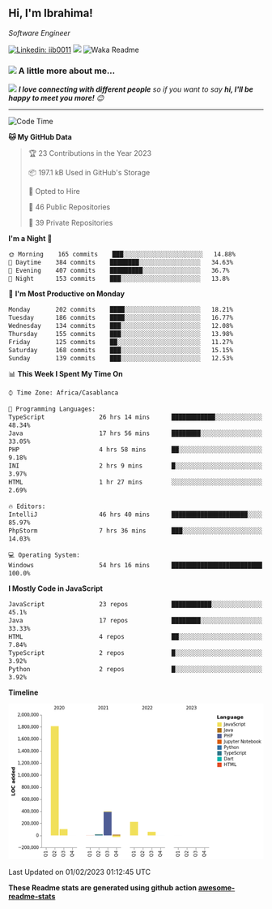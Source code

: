 <h2>Hi, I'm Ibrahima! </h2>
<p><em>Software Engineer 
</em></p>


[![Linkedin: iib0011](https://img.shields.io/badge/-iib0011-blue?style=flat-square&logo=Linkedin&logoColor=white&link=https://www.linkedin.com/in/iib0011/)](https://www.linkedin.com/in/iib0011/)
![](https://visitor-badge.glitch.me/badge?page_id=iib0011)
![Waka Readme](https://github.com/iib0011/iib0011/workflows/Waka%20Readme/badge.svg)


### <img src="https://media.giphy.com/media/VgCDAzcKvsR6OM0uWg/giphy.gif" width="50"> A little more about me...  


<img src="https://media.giphy.com/media/LnQjpWaON8nhr21vNW/giphy.gif" width="60"> <em><b>I love connecting with different people</b> so if you want to say <b>hi, I'll be happy to meet you more!</b> 😊</em>

---
<!--START_SECTION:waka-->
![Code Time](http://img.shields.io/badge/Code%20Time-1%2C709%20hrs%2055%20mins-blue)

**🐱 My GitHub Data** 

> 🏆 23 Contributions in the Year 2023
 > 
> 📦 197.1 kB Used in GitHub's Storage 
 > 
> 💼 Opted to Hire
 > 
> 📜 46 Public Repositories 
 > 
> 🔑 39 Private Repositories  
 > 
**I'm a Night 🦉** 

```text
🌞 Morning    165 commits    ███░░░░░░░░░░░░░░░░░░░░░░   14.88% 
🌆 Daytime    384 commits    ████████░░░░░░░░░░░░░░░░░   34.63% 
🌃 Evening    407 commits    █████████░░░░░░░░░░░░░░░░   36.7% 
🌙 Night      153 commits    ███░░░░░░░░░░░░░░░░░░░░░░   13.8%

```
📅 **I'm Most Productive on Monday** 

```text
Monday       202 commits    ████░░░░░░░░░░░░░░░░░░░░░   18.21% 
Tuesday      186 commits    ████░░░░░░░░░░░░░░░░░░░░░   16.77% 
Wednesday    134 commits    ███░░░░░░░░░░░░░░░░░░░░░░   12.08% 
Thursday     155 commits    ███░░░░░░░░░░░░░░░░░░░░░░   13.98% 
Friday       125 commits    ██░░░░░░░░░░░░░░░░░░░░░░░   11.27% 
Saturday     168 commits    ███░░░░░░░░░░░░░░░░░░░░░░   15.15% 
Sunday       139 commits    ███░░░░░░░░░░░░░░░░░░░░░░   12.53%

```


📊 **This Week I Spent My Time On** 

```text
⌚︎ Time Zone: Africa/Casablanca

💬 Programming Languages: 
TypeScript               26 hrs 14 mins      ████████████░░░░░░░░░░░░░   48.34% 
Java                     17 hrs 56 mins      ████████░░░░░░░░░░░░░░░░░   33.05% 
PHP                      4 hrs 58 mins       ██░░░░░░░░░░░░░░░░░░░░░░░   9.18% 
INI                      2 hrs 9 mins        █░░░░░░░░░░░░░░░░░░░░░░░░   3.97% 
HTML                     1 hr 27 mins        ░░░░░░░░░░░░░░░░░░░░░░░░░   2.69%

🔥 Editors: 
IntelliJ                 46 hrs 40 mins      █████████████████████░░░░   85.97% 
PhpStorm                 7 hrs 36 mins       ███░░░░░░░░░░░░░░░░░░░░░░   14.03%

💻 Operating System: 
Windows                  54 hrs 16 mins      █████████████████████████   100.0%

```

**I Mostly Code in JavaScript** 

```text
JavaScript               23 repos            ███████████░░░░░░░░░░░░░░   45.1% 
Java                     17 repos            ████████░░░░░░░░░░░░░░░░░   33.33% 
HTML                     4 repos             ██░░░░░░░░░░░░░░░░░░░░░░░   7.84% 
TypeScript               2 repos             █░░░░░░░░░░░░░░░░░░░░░░░░   3.92% 
Python                   2 repos             █░░░░░░░░░░░░░░░░░░░░░░░░   3.92%

```


**Timeline**

![Chart not found](https://raw.githubusercontent.com/iib0011/iib0011/master/charts/bar_graph.png) 


 Last Updated on 01/02/2023 01:12:45 UTC
<!--END_SECTION:waka-->

**These Readme stats are generated using github action [awesome-readme-stats](https://github.com/iib0011/waka-readme-stats)**
